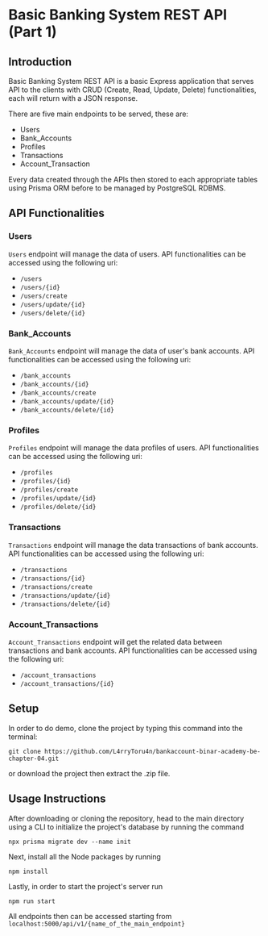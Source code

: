 # Basic Banking System REST API (Part 1)
## Introduction

Basic Banking System REST API is a basic Express application that serves API to the clients with CRUD (Create, Read, Update, Delete) functionalities, each will return with a JSON response. 

There are five main endpoints to be served, these are:
- Users
- Bank_Accounts
- Profiles
- Transactions
- Account_Transaction

Every data created through the APIs then stored to each appropriate tables using Prisma ORM before to be managed by PostgreSQL RDBMS.

## API Functionalities
### Users
`Users` endpoint will manage the data of users. API functionalities can be accessed using the following uri:
- `/users`
- `/users/{id}`
- `/users/create`
- `/users/update/{id}`
- `/users/delete/{id}`

### Bank_Accounts
`Bank_Accounts` endpoint will manage the data of user's bank accounts. API functionalities can be accessed using the following uri:
- `/bank_accounts`
- `/bank_accounts/{id}`
- `/bank_accounts/create`
- `/bank_accounts/update/{id}`
- `/bank_accounts/delete/{id}`

### Profiles
`Profiles` endpoint will manage the data profiles of users. API functionalities can be accessed using the following uri:
- `/profiles`
- `/profiles/{id}`
- `/profiles/create`
- `/profiles/update/{id}`
- `/profiles/delete/{id}`

### Transactions
`Transactions` endpoint will manage the data transactions of bank accounts. API functionalities can be accessed using the following uri:
- `/transactions`
- `/transactions/{id}`
- `/transactions/create`
- `/transactions/update/{id}`
- `/transactions/delete/{id}`

### Account_Transactions
`Account_Transactions` endpoint will get the related data between transactions and bank accounts. API functionalities can be accessed using the following uri:
- `/account_transactions`
- `/account_transactions/{id}`

## Setup
In order to do demo, clone the project by typing this command into the terminal: 
```
git clone https://github.com/L4rryToru4n/bankaccount-binar-academy-be-chapter-04.git
```
or download the project then extract the .zip file.

## Usage Instructions
After downloading or cloning the repository, head to the main directory using a CLI to initialize the project's database by running the command
```
npx prisma migrate dev --name init
```
Next, install all the Node packages by running
```
npm install
```
Lastly, in order to start the project's server run
```
npm run start
```
All endpoints then can be accessed starting from
`localhost:5000/api/v1/{name_of_the_main_endpoint}`
